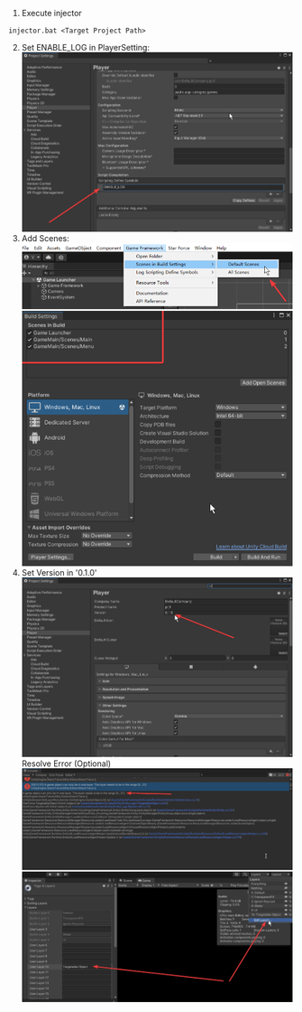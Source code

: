 1. Execute injector
```shell
injector.bat <Target Project Path>
```
2. Set ENABLE_LOG in PlayerSetting:
![](vx_images/241901017220858.png)
3. Add Scenes:
![](vx_images/545483117247317.png)
![](vx_images/452851117239284.png)
4. Set Version in '0.1.0'
![](vx_images/130162017227151.png)
Resolve Error (Optional)
![](vx_images/384303309239987.png)
![](vx_images/549563409236542.png)